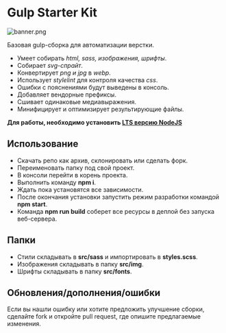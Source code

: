 # Gulp Starter Kit

![banner.png](https://raw.githubusercontent.com/axzerk/gulp-starter-kit/master/banner.png)

Базовая gulp-сборка для автоматизации верстки.

* Умеет собирать _html, sass, изображения, шрифты_.
* Собирает _svg-спрайт_.
* Конвертирует _png и jpg_ в _webp_.
* Использует _stylelint_ для контроля качества _css_.
* Ошибки с пояснениями будут выведены в консоль.
* Добавляет вендорные префиксы.
* Сшивает одинаковые медиавыражения.
* Минифицирует и оптимизирует результирующие файлы.

**Для работы, необходимо установить [LTS версию NodeJS](https://nodejs.org/en/)**

## Использование

* Скачать репо как архив, склонировать или сделать форк.
* Переименовать папку под свой проект.
* В консоли перейти в корень проекта.
* Выполнить команду **npm i**.
* Ждать пока установятся все зависимости.
* После окончания установки запустить режим разработки командой **npm start**.
* Команда **npm run build** соберет все ресурсы в деплой без запуска веб-сервера.

## Папки

* Стили складывать в **src/sass** и импортировать в **styles.scss**.
* Изображения складывать в папку **src/img**.
* Шрифты складывать в папку **src/fonts**.

## Обновления/дополнения/ошибки

Если вы нашли ошибку или хотите предложить улучшение сборки, сделайте fork и откройте pull request, где опишите предлагаемые изменения.
